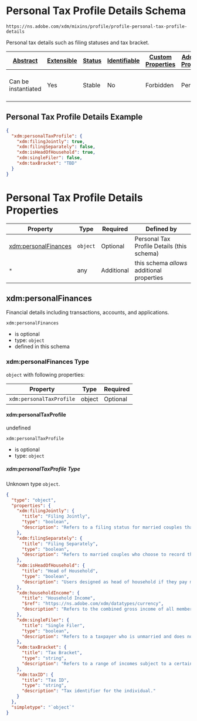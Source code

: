 
# Personal Tax Profile Details Schema

```
https://ns.adobe.com/xdm/mixins/profile/profile-personal-tax-profile-details
```

Personal tax details such as filing statuses and tax bracket.

| [Abstract](../../../abstract.md) | [Extensible](../../../extensions.md) | [Status](../../../status.md) | [Identifiable](../../../id.md) | [Custom Properties](../../../extensions.md) | [Additional Properties](../../../extensions.md) | Defined In |
|----------------------------------|--------------------------------------|------------------------------|--------------------------------|---------------------------------------------|-------------------------------------------------|------------|
| Can be instantiated | Yes | Stable | No | Forbidden | Permitted | [mixins/profile/profile-personal-tax-profile-details.schema.json](mixins/profile/profile-personal-tax-profile-details.schema.json) |

## Personal Tax Profile Details Example
```json
{
  "xdm:personalTaxProfile": {
    "xdm:filingJointly": true,
    "xdm:filingSeparately": false,
    "xdm:isHeadOfHousehold": true,
    "xdm:singleFiler": false,
    "xdm:taxBracket": "TBD"
  }
}
```

# Personal Tax Profile Details Properties

| Property | Type | Required | Defined by |
|----------|------|----------|------------|
| [xdm:personalFinances](#xdmpersonalfinances) | `object` | Optional | Personal Tax Profile Details (this schema) |
| `*` | any | Additional | this schema *allows* additional properties |

## xdm:personalFinances

Financial details including transactions, accounts, and applications.

`xdm:personalFinances`
* is optional
* type: `object`
* defined in this schema

### xdm:personalFinances Type


`object` with following properties:


| Property | Type | Required |
|----------|------|----------|
| `xdm:personalTaxProfile`| object | Optional |



#### xdm:personalTaxProfile

undefined

`xdm:personalTaxProfile`
* is optional
* type: `object`

##### xdm:personalTaxProfile Type

Unknown type `object`.

```json
{
  "type": "object",
  "properties": {
    "xdm:filingJointly": {
      "title": "Filing Jointly",
      "type": "boolean",
      "description": "Refers to a filing status for married couples that have wed before the end of the tax year."
    },
    "xdm:filingSeparately": {
      "title": "Filing Separately",
      "type": "boolean",
      "description": "Refers to married couples who choose to record their respective incomes, exemptions, and deductions on separate tax returns."
    },
    "xdm:isHeadOfHousehold": {
      "title": "Head of Household",
      "type": "boolean",
      "description": "Users designed as head of household if they pay more than half the cost of supporting and housing a qualifying person."
    },
    "xdm:householdIncome": {
      "title": "Household Income",
      "$ref": "https://ns.adobe.com/xdm/datatypes/currency",
      "description": "Refers to the combined gross income of all members of a household."
    },
    "xdm:singleFiler": {
      "title": "Single Filer",
      "type": "boolean",
      "description": "Refers to a taxpayer who is unmarried and does not qualify for any other filing status."
    },
    "xdm:taxBracket": {
      "title": "Tax Bracket",
      "type": "string",
      "description": "Refers to a range of incomes subject to a certain income tax rate."
    },
    "xdm:taxID": {
      "title": "Tax ID",
      "type": "string",
      "description": "Tax identifier for the individual."
    }
  },
  "simpletype": "`object`"
}
```









